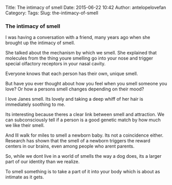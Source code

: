 Title: The intimacy of smell
Date: 2015-06-22 10:42
Author: antelopelovefan
Category: 
Tags: 
Slug: the-intimacy-of-smell

### The intimacy of smell

I was having a conversation with a friend, many years ago when she brought up the intimacy of smell.

She talked about the mechanism by which we smell. She explained that molecules from the thing youre smelling go into your nose and trigger special olfactory receptors in your nasal cavity.

Everyone knows that each person has their own, unique smell.

But have you ever thought about how you feel when you smell someone you love? Or how a persons smell changes depending on their mood?

I love Janes smell. Its lovely and taking a deep whiff of her hair is immediately soothing to me.

Its interesting because theres a clear link between smell and attraction. We can subconsciously tell if a person is a good genetic match by how much we like their smell.

And Ill walk for miles to smell a newborn baby. Its not a coincidence either. Research has shown that the smell of a newborn triggers the reward centers in our brains, even among people who arent parents.

So, while we dont live in a world of smells the way a dog does, its a larger part of our identity than we realize.

To smell something is to take a part of it into your body which is about as intimate as it gets.

